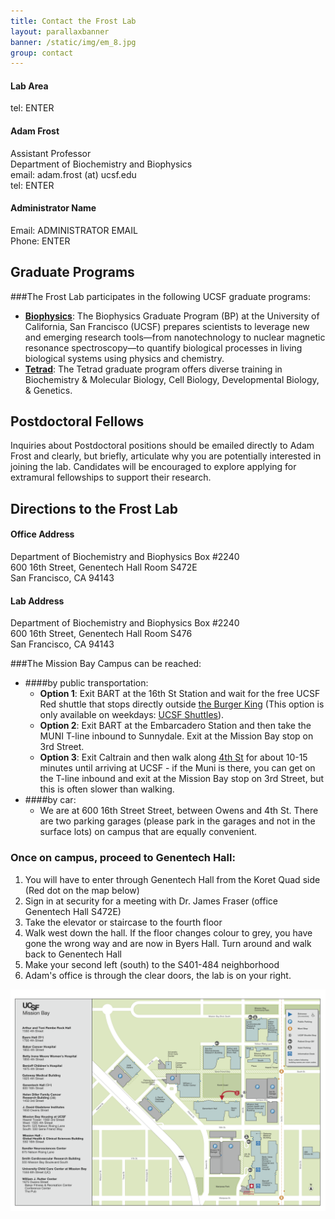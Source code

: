 ```yaml
---
title: Contact the Frost Lab
layout: parallaxbanner
banner: /static/img/em_8.jpg
group: contact
---
```




<div class="section">
<div class="row">

<div class="col m4">

  <h4>Lab Area </h4>
  tel: ENTER

</div>

<div class="col m4">

  <h4>Adam Frost</h4>
  Assistant Professor  <br>
  Department of Biochemistry and Biophysics  <br>
  email: adam.frost (at) ucsf.edu <br>
  tel: ENTER

</div>

<div class="col m4">

  <h4> Administrator Name</h4>
  Email: ADMINISTRATOR EMAIL  <br>
  Phone: ENTER   <br>

</div>

</div>
</div>

<div class="divider"> </div>

## Graduate Programs

###The Frost Lab participates in the following UCSF graduate programs:  
  * **[Biophysics](http://biophysics.ucsf.edu/)**: The Biophysics Graduate Program (BP) at the University of California, San Francisco (UCSF) prepares scientists to leverage new and emerging research tools—from nanotechnology to nuclear magnetic resonance spectroscopy—to quantify biological processes in living biological systems using physics and chemistry.  
  * **[Tetrad](http://tetrad.ucsf.edu/)**: The Tetrad graduate program offers diverse training in Biochemistry & Molecular Biology, Cell Biology, Developmental Biology, & Genetics.

## Postdoctoral Fellows

Inquiries about Postdoctoral positions should be emailed directly to Adam Frost and clearly, but briefly, articulate why you are potentially interested in joining the lab. Candidates will be encouraged to explore applying for extramural fellowships to support their research.

<div class="divider"></div>

## Directions to the Frost Lab

<div class="section">
<div class="row">

<div class="col m4">

<h4>Office Address</h4>

Department of Biochemistry and Biophysics Box #2240<br>
600 16th Street, Genentech Hall Room S472E<br>
San Francisco, CA 94143


</div>

<div class="col m4">

<h4>Lab Address</h4>

Department of Biochemistry and Biophysics Box #2240<br>
600 16th Street, Genentech Hall Room S476<br>
San Francisco, CA 94143

</div>

</div>
</div>




<!-- Our lab is in on the UCSF Mission Bay campus in Genentech Hall (600 16th St, San Francisco, CA 94158)
 -->

###The Mission Bay Campus can be reached:  
* ####by public transportation:
  * **Option 1**: Exit BART at the 16th St Station and wait for the free UCSF Red shuttle that stops directly outside [the Burger King](https://www.google.com/maps/@37.765092,-122.419164,3a,75y,5.38h,82.64t/data=!3m4!1e1!3m2!1sH_jzIrhuF8wnnEp0duvIEQ!2e0) (This option is only available on weekdays: [UCSF Shuttles](http://www.campuslifeservices.ucsf.edu/transportation/services/shuttles)).
  * **Option 2**: Exit BART at the Embarcadero Station and then take the MUNI T-line inbound to Sunnydale. Exit at the Mission Bay stop on 3rd Street.
  * **Option 3**: Exit Caltrain and then walk along [4th St](https://www.google.com/maps/dir/Caltrain+Bike+Station,+311+Townsend+St,+San+Francisco,+CA+94107/600+16th+St,+San+Francisco,+CA,+USA/@37.7718722,-122.4005542,16z/data=!3m1!4b1!4m14!4m13!1m5!1m1!1s0x808f7fd683557039:0xcb4ed812802cede8!2m2!1d-122.395387!2d37.776552!1m5!1m1!1s0x808f7fcf1e3cc5ff:0x6e582d4a0ba7d4ca!2m2!1d-122.3922173!2d37.7671496!3e2) for about 10-15 minutes until arriving at UCSF - if the Muni is there, you can get on the T-line inbound and exit at the Mission Bay stop on 3rd Street, but this is often slower than walking.
* ####by car:
  * We are at 600 16th Street Street, between Owens and 4th St. There are two parking garages (please park in the  garages and not in the surface lots) on campus that are equally convenient.

### Once on campus, proceed to Genentech Hall:
1. You will have to enter through Genentech Hall from the Koret Quad side (Red dot on the map below)
2. Sign in at security for a meeting with Dr. James Fraser (office Genentech Hall S472E)
3. Take the elevator or staircase to the fourth floor
4. Walk west down the hall. If the floor changes colour to grey, you have gone the wrong way and are now in Byers Hall. Turn around and walk back to Genentech Hall
5. Make your second left (south) to the S401-484 neighborhood
6. Adam's office is through the clear doors, the lab is on your right.

<img class="responsive-img" src="/static/img/map_to_mission_bay.png" alt="Map of Mission Bay">
